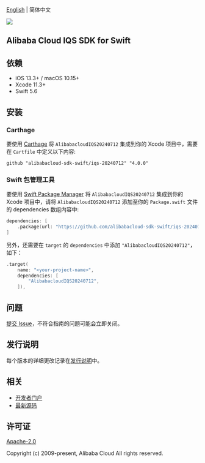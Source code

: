 [English](README.md) | 简体中文

![](https://aliyunsdk-pages.alicdn.com/icons/AlibabaCloud.svg)

## Alibaba Cloud IQS SDK for Swift

## 依赖

- iOS 13.3+ / macOS 10.15+
- Xcode 11.3+
- Swift 5.6

## 安装

### Carthage

要使用 [Carthage](https://github.com/Carthage/Carthage) 将 `AlibabacloudIQS20240712` 集成到你的 Xcode 项目中，需要在 `Cartfile` 中定义以下内容:

```ogdl
github "alibabacloud-sdk-swift/iqs-20240712" "4.0.0"
```

### Swift 包管理工具

要使用 [Swift Package Manager](https://swift.org/package-manager/) 将 `AlibabacloudIQS20240712` 集成到你的 Xcode 项目中，请将 `AlibabacloudIQS20240712` 添加至你的 `Package.swift` 文件的 dependencies 数组内容中:

```swift
dependencies: [
    .package(url: "https://github.com/alibabacloud-sdk-swift/iqs-20240712.git", from: "4.0.0")
]
```

另外，还需要在 `target` 的 `dependencies` 中添加 `"AlibabacloudIQS20240712"`，如下：

```swift
.target(
    name: "<your-project-name>",
    dependencies: [
        "AlibabacloudIQS20240712",
    ]),
```

## 问题

[提交 Issue](https://github.com/alibabacloud-sdk-swift/iqs-20240712/issues/new)，不符合指南的问题可能会立即关闭。

## 发行说明

每个版本的详细更改记录在[发行说明](./ChangeLog.txt)中。

## 相关

* [开发者门户](https://next.api.aliyun.com/home)
* [最新源码](https://github.com/alibabacloud-sdk-swift/iqs-20240712)

## 许可证

[Apache-2.0](http://www.apache.org/licenses/LICENSE-2.0)

Copyright (c) 2009-present, Alibaba Cloud All rights reserved.
